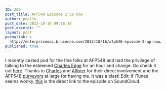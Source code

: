 ```yaml
---
ID: 200
post_title: AFP548 Episode 2 up now
author: pepijn
post_date: 2013-10-16 09:16:18
post_excerpt: ""
layout: post
permalink: >
  http://enterprisemac.bruienne.com/2013/10/16/afp548-episode-2-up-now/
published: true
---
```

I recently casted pod for the fine folks at AFP548 and had the privilege of talking to the esteemed <a href="http://krypted.com/" target="_blank">Charles Edge</a> for an hour and change. Go check it out <a href="http://bit.ly/16aomNN" target="_blank">here</a>. Thanks to <a href="https://twitter.com/cedge318" target="_blank">Charles</a> and <a href="https://twitter.com/sacrilicious" target="_blank">Allister</a> for their direct involvement and the AFP548 <a href="http://www.afp548.com/about-afp548/" target="_blank">purveyors</a> at large for having me. It was a blast! Edit: if iTunes seems wonky, [this][1] is the direct link to the episode on SoundCloud.

 [1]: https://soundcloud.com/afp548/episode-two-eco-sphere